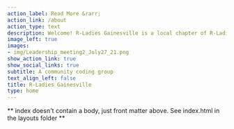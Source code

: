 ```yaml
---
action_label: Read More &rarr;
action_link: /about
action_type: text
description: Welcome! R-Ladies Gainesville is a local chapter of R-Ladies -- an international organization that promotes gender diversity in the R Community. To learn more about the R-Ladies, read about our [mission](https://rladies.org/about-us/).
image_left: true
images:
- img/Leadership_meeting2_July27_21.png
show_action_link: true
show_social_links: true
subtitle: A community coding group
text_align_left: false
title: R-Ladies Gainesville
type: home
---
```


** index doesn't contain a body, just front matter above.
See index.html in the layouts folder **
